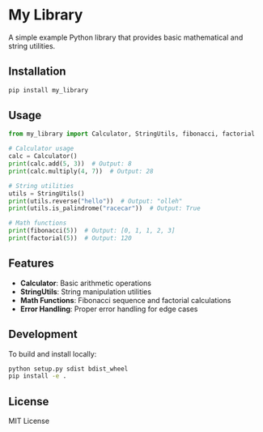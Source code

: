 # My Library

A simple example Python library that provides basic mathematical and string utilities.

## Installation

```bash
pip install my_library
```

## Usage

```python
from my_library import Calculator, StringUtils, fibonacci, factorial

# Calculator usage
calc = Calculator()
print(calc.add(5, 3))  # Output: 8
print(calc.multiply(4, 7))  # Output: 28

# String utilities
utils = StringUtils()
print(utils.reverse("hello"))  # Output: "olleh"
print(utils.is_palindrome("racecar"))  # Output: True

# Math functions
print(fibonacci(5))  # Output: [0, 1, 1, 2, 3]
print(factorial(5))  # Output: 120
```

## Features

- **Calculator**: Basic arithmetic operations
- **StringUtils**: String manipulation utilities
- **Math Functions**: Fibonacci sequence and factorial calculations
- **Error Handling**: Proper error handling for edge cases

## Development

To build and install locally:

```bash
python setup.py sdist bdist_wheel
pip install -e .
```

## License

MIT License